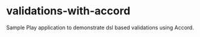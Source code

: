 # validations-with-accord
Sample Play application to demonstrate dsl based validations using Accord.
